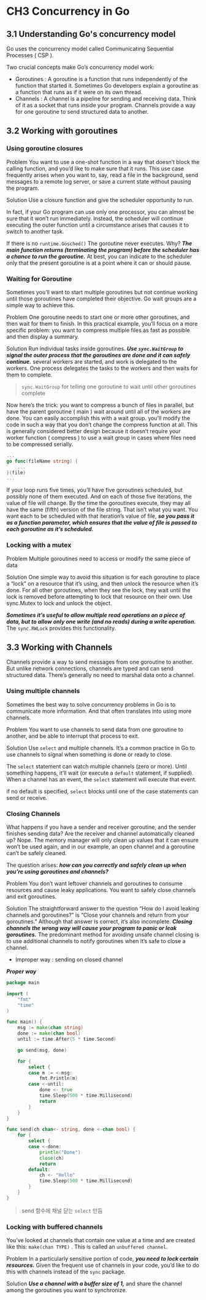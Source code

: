 # CH3 Concurrency in Go

## 3.1 Understanding Go's concurrency model

Go uses the concurrency model called Communicating Sequential Processes ( CSP ).

Two crucial concepts make Go’s concurrency model work:

- Goroutines : A goroutine is a function that runs independently of the function that started it. Sometimes Go developers explain a goroutine as a function that runs as if it were on its own thread.
- Channels : A channel is a pipeline for sending and receiving data. Think of it as a socket that runs inside your program. Channels provide a way for one goroutine to send structured data to another.

## 3.2 Working with goroutines

### Using goroutine closures

Problem
You want to use a one-shot function in a way that doesn’t block the calling function, and you’d like to make sure that it runs. This use case frequently arises when you want to, say, read a file in the background, send messages to a remote log server, or save a current state without pausing the program.

Solution
Use a closure function and give the scheduler opportunity to run.

In fact, if your Go program can use only one processor, you can almost be sure that it won’t run immediately. Instead, the scheduler will continue executing the outer function until a circumstance arises that causes it to switch to another task.

If there is no `runtime.Gosched()` The goroutine never executes. Why? ***The main function returns (terminating the program) before the scheduler has a chance to run the goroutine.*** At best, you can indicate to the scheduler only that the present goroutine is at a point where it can or should pause.

### Waiting for Goroutine

Sometimes you’ll want to start multiple goroutines but not continue working until
those goroutines have completed their objective. Go wait groups are a simple way to
achieve this.

Problem
One goroutine needs to start one or more other goroutines, and then wait for them to finish. In this practical example, you’ll focus on a more specific problem: you want to compress multiple files as fast as possible and then display a summary.

Solution
Run individual tasks inside goroutines. ***Use `sync.WaitGroup` to signal the outer process that the goroutines are done and it can safely continue.*** several workers are started, and work is delegated to the workers. One process delegates the tasks to the workers and then waits for them to complete.

> `sync.WaitGroup` for telling one goroutine to wait until other goroutines complete

Now here’s the trick: you want to compress a bunch of files in parallel, but have the parent goroutine ( main ) wait around until all of the workers are done. You can easily accomplish this with a wait group. you’ll modify the code in such a way that you don’t change the compress function at all. This is generally considered better design because it doesn’t require your worker function ( compress ) to use a wait group in cases where files need to be compressed serially.

```go
...
go func(fileName string) {
    ...
}(file)
...
```

If your loop runs five times, you’ll have five goroutines scheduled, but possibly none of them executed. And on each of those five iterations, the value of file will change. By the time the goroutines execute, they may all have the same (fifth) version of the file string. That isn’t what you want. You want each to be scheduled with that iteration’s value of file, ***so you pass it as a function parameter, which ensures that the value of file is passed to each goroutine as it’s scheduled.***

### Locking with a mutex

Problem
Multiple goroutines need to access or modify the same piece of data

Solution
One simple way to avoid this situation is for each goroutine to place a “lock” on a resource that it’s using, and then unlock the resource when it’s done. For all other goroutines, when they see the lock, they wait until the lock is removed before attempting to lock that resource on their own. Use sync.Mutex to lock and unlock the object.

***Sometimes it’s useful to allow multiple read operations on a piece of data, but to allow only one write (and no reads) during a write operation.*** The `sync.RWLock` provides this functionality.

## 3.3 Working with Channels

Channels provide a way to send messages from one goroutine to another. But unlike network connections, channels are typed and can send structured data. There’s generally no need to marshal data onto a channel.

### Using multiple channels

Sometimes the best way to solve concurrency problems in Go is to communicate more information. And that often translates into using more channels.

Problem
You want to use channels to send data from one goroutine to another, and be able to interrupt that process to exit.

Solution
Use `select` and multiple channels. It’s a common practice in Go to use channels to signal when something is done or ready to close.

The `select` statement can watch multiple channels (zero or more). Until something happens, it’ll wait (or execute a `default` statement, if supplied). When a channel has an event, the `select` statement will execute that event.

if no default is specified, `select` blocks until one of the case statements can send or receive.

### Closing Channels

What happens if you have a sender and receiver goroutine, and the sender finishes sending data? Are the receiver and channel automatically cleaned up? Nope. The memory manager will only clean up values that it can ensure won’t be used again, and in our example, an open channel and a goroutine can’t be safely cleaned.

The question arises: ***how can you correctly and safely clean up when you’re using goroutines and channels?***

Problem
You don’t want leftover channels and goroutines to consume resources and cause leaky applications. You want to safely close channels and exit goroutines.

Solution
The straightforward answer to the question “How do I avoid leaking channels and goroutines?” is “Close your channels and return from your goroutines.” Although that answer is correct, it’s also incomplete.
***Closing channels the wrong way will cause your program to panic or leak goroutines.*** The predominant method for avoiding unsafe channel closing is to use additional channels to notify goroutines when it’s safe to close a channel.

- Improper way : sending on closed channel

***Proper way***

```go
package main

import (
	"fmt"
	"time"
)

func main() {
	msg := make(chan string)
	done := make(chan bool)
	until := time.After(5 * time.Second)

	go send(msg, done)

	for {
		select {
		case m := <-msg:
			fmt.Println(m)
		case <-until:
			done <- true
			time.Sleep(500 * time.Millisecond)
			return
		}
	}
}

func send(ch chan<- string, done <-chan bool) {
	for {
		select {
		case <-done:
			println("Done")
			close(ch)
			return
		default:
			ch <- "Hello"
			time.Sleep(500 * time.Millisecond)
		}
	}
}
```

> send 함수에 채널 닫는 `select` 만듬

### Locking with buffered channels

You’ve looked at channels that contain one value at a time and are created like this: `make(chan TYPE)` . This is called an `unbuffered channel`.

Problem
In a particularly sensitive portion of code, ***you need to lock certain resources.*** Given the frequent use of channels in your code, you’d like to do this with channels instead of the `sync` package.

Solution
***Use a channel with a buffer size of 1,*** and share the channel among the goroutines you want to synchronize.